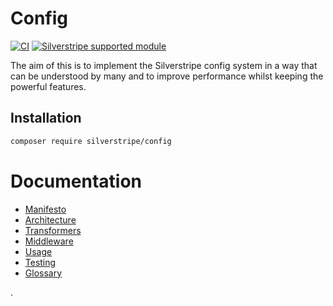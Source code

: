 # Config

[![CI](https://github.com/silverstripe/silverstripe-config/actions/workflows/ci.yml/badge.svg)](https://github.com/silverstripe/silverstripe-config/actions/workflows/ci.yml)
[![Silverstripe supported module](https://img.shields.io/badge/silverstripe-supported-0071C4.svg)](https://www.silverstripe.org/software/addons/silverstripe-commercially-supported-module-list/)

The aim of this is to implement the Silverstripe config system in a way that can be
understood by many and to improve performance whilst keeping the powerful features.

## Installation

```sh
composer require silverstripe/config
```

# Documentation

* [Manifesto](docs/manifesto.md)
* [Architecture](docs/architecture.md)
* [Transformers](docs/transformers.md)
* [Middleware](docs/middleware.md)
* [Usage](docs/usage.md)
* [Testing](docs/testing.md)
* [Glossary](docs/glossary.md)

.
